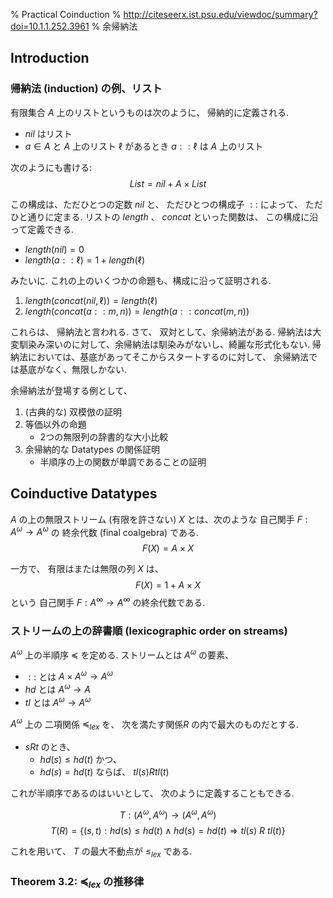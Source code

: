 % Practical Coinduction
% http://citeseerx.ist.psu.edu/viewdoc/summary?doi=10.1.1.252.3961
% 余帰納法

## Introduction

### 帰納法 (induction) の例、リスト

有限集合 $A$ 上のリストというものは次のように、
帰納的に定義される.

- $nil$ はリスト
- $a \in A$ と $A$ 上のリスト $\ell$ があるとき $a :: \ell$ は $A$ 上のリスト

次のようにも書ける:
$$List = nil + A \times List$$

この構成は、ただひとつの定数 $nil$ と、
ただひとつの構成子 $::$ によって、
ただひと通りに定まる.
リストの $length$ 、 $concat$ といった関数は、
この構成に沿って定義できる.

- $length(nil) = 0$
- $length(a :: \ell) = 1 + length(\ell)$

みたいに.
これの上のいくつかの命題も、構成に沿って証明される.

1. $length(concat(nil, \ell)) = length(\ell)$
1. $length(concat(a::m, n)) = length(a::concat(m,n))$

これらは、
帰納法と言われる.
さて、
双対として、余帰納法がある.
帰納法は大変馴染み深いのに対して、余帰納法は馴染みがないし、綺麗な形式化もない.
帰納法においては、基底があってそこからスタートするのに対して、
余帰納法では基底がなく、無限しかない.

余帰納法が登場する例として、

1. (古典的な) 双模倣の証明
1. 等価以外の命題
    - 2つの無限列の辞書的な大小比較
1. 余帰納的な Datatypes の関係証明
    - 半順序の上の関数が単調であることの証明

## Coinductive Datatypes

$A$ の上の無限ストリーム (有限を許さない) $X$
とは、次のような
自己関手 $F : A^\omega \rightarrow A^\omega$ の
終余代数 (final coalgebra) である.
$$F(X) = A \times X$$

一方で、
有限はまたは無限の列 $X$ は、
$$F(X) = 1 + A \times X$$
という
自己関手 $F: A^\infty \rightarrow A^\infty$
の終余代数である.

### ストリームの上の辞書順 (lexicographic order on streams)

$A^\omega$ 上の半順序 $\preceq$ を定める.
ストリームとは $A^\omega$ の要素、

- $::$ とは $A \times A^\omega \rightarrow A^\omega$
- $hd$ とは $A^\omega \rightarrow A$
- $tl$ とは $A^\omega \rightarrow A^\omega$

$A^\omega$ 上の
二項関係 $\preceq_{lex}$ を、
次を満たす関係$R$ の内で最大のものだとする.

- $s R t$ のとき、
    - $hd(s) \leq hd(t)$ かつ、
    - $hd(s) = hd(t)$ ならば、 $tl(s) R tl(t)$

これが半順序であるのはいいとして、
次のように定義することもできる.

$$T : (A^\omega , A^\omega) \rightarrow (A^\omega , A^\omega)$$
$$T(R) = \{ (s,t) : hd(s) \leq hd(t) \land hd(s) = hd(t) \Rightarrow tl(s) ~R~ tl(t) \}$$

これを用いて、 $T$ の最大不動点が $\leq_{lex}$ である.

### Theorem 3.2: $\preceq_{lex}$ の推移律
